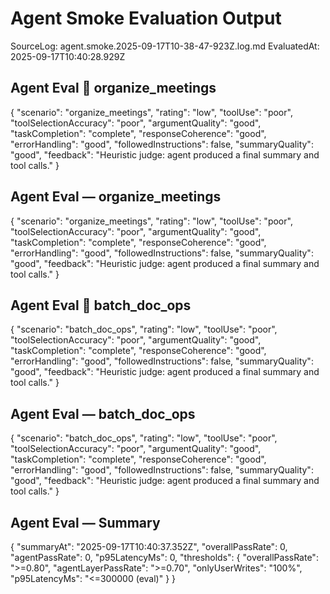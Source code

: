 # Agent Smoke Evaluation Output
SourceLog: agent.smoke.2025-09-17T10-38-47-923Z.log.md
EvaluatedAt: 2025-09-17T10:40:28.929Z


## Agent Eval  organize_meetings
{
  "scenario": "organize_meetings",
  "rating": "low",
  "toolUse": "poor",
  "toolSelectionAccuracy": "poor",
  "argumentQuality": "good",
  "taskCompletion": "complete",
  "responseCoherence": "good",
  "errorHandling": "good",
  "followedInstructions": false,
  "summaryQuality": "good",
  "feedback": "Heuristic judge: agent produced a final summary and tool calls."
}

## Agent Eval — organize_meetings
{
  "scenario": "organize_meetings",
  "rating": "low",
  "toolUse": "poor",
  "toolSelectionAccuracy": "poor",
  "argumentQuality": "good",
  "taskCompletion": "complete",
  "responseCoherence": "good",
  "errorHandling": "good",
  "followedInstructions": false,
  "summaryQuality": "good",
  "feedback": "Heuristic judge: agent produced a final summary and tool calls."
}

## Agent Eval  batch_doc_ops
{
  "scenario": "batch_doc_ops",
  "rating": "low",
  "toolUse": "poor",
  "toolSelectionAccuracy": "poor",
  "argumentQuality": "good",
  "taskCompletion": "complete",
  "responseCoherence": "good",
  "errorHandling": "good",
  "followedInstructions": false,
  "summaryQuality": "good",
  "feedback": "Heuristic judge: agent produced a final summary and tool calls."
}

## Agent Eval — batch_doc_ops
{
  "scenario": "batch_doc_ops",
  "rating": "low",
  "toolUse": "poor",
  "toolSelectionAccuracy": "poor",
  "argumentQuality": "good",
  "taskCompletion": "complete",
  "responseCoherence": "good",
  "errorHandling": "good",
  "followedInstructions": false,
  "summaryQuality": "good",
  "feedback": "Heuristic judge: agent produced a final summary and tool calls."
}

## Agent Eval — Summary
{
  "summaryAt": "2025-09-17T10:40:37.352Z",
  "overallPassRate": 0,
  "agentPassRate": 0,
  "p95LatencyMs": 0,
  "thresholds": {
    "overallPassRate": ">=0.80",
    "agentLayerPassRate": ">=0.70",
    "onlyUserWrites": "100%",
    "p95LatencyMs": "<=300000 (eval)"
  }
}

